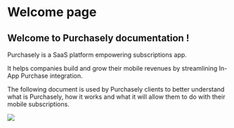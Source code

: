 # Welcome page

## Welcome to Purchasely documentation !

Purchasely is a SaaS platform empowering subscriptions app.&#x20;

It helps companies build and grow their mobile revenues by streamlining In-App Purchase integration.

The following document is used by Purchasely clients to better understand what is Purchasely, how it works and what it will allow them to do with their mobile subscriptions.

![](<.gitbook/assets/full animated.gif>)
